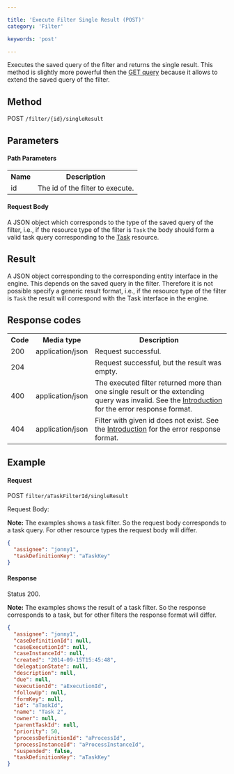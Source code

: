 ```yaml
---

title: 'Execute Filter Single Result (POST)'
category: 'Filter'

keywords: 'post'

---
```


Executes the saved query of the filter and returns the single result. This method is slightly more
powerful then the [GET query](ref:#filter-execute-filter-single-result) because it allows to extend
the saved query of the filter.

Method
------

POST `/filter/{id}/singleResult`

Parameters
----------

#### Path Parameters

<table class="table table-striped">
  <tr>
    <th>Name</th>
    <th>Description</th>
  </tr>
  <tr>
    <td>id</td>
    <td>The id of the filter to execute.</td>
  </tr>
</table>

#### Request Body

A JSON object which corresponds to the type of the saved query of the filter, i.e., if the
resource type of the filter is `Task` the body should form a valid task query corresponding to
the [Task](ref:#task-get-tasks) resource.

Result
------

A JSON object corresponding to the corresponding entity interface in the engine. This depends
on the saved query in the filter. Therefore it is not possible specify a generic result format,
i.e., if the resource type of the filter is `Task` the result will correspond with the Task
interface in the engine.


Response codes
--------------

<table class="table table-striped">
  <tr>
    <th>Code</th>
    <th>Media type</th>
    <th>Description</th>
  </tr>
  <tr>
    <td>200</td>
    <td>application/json</td>
    <td>Request successful.</td>
  </tr>
  <tr>
    <td>204</td>
    <td></td>
    <td>Request successful, but the result was empty.</td>
  </tr>
  <tr>
    <td>400</td>
    <td>application/json</td>
    <td>
      The executed filter returned more than one single result or the extending query was invalid.
      See the <a href="ref:#overview-introduction">Introduction</a> for the error response format.
    </td>
  </tr>
  <tr>
    <td>404</td>
    <td>application/json</td>
    <td>
      Filter with given id does not exist. See the
      <a href="ref:#overview-introduction">Introduction</a> for the error response format.
    </td>
  </tr>
</table>


Example
-------

#### Request

POST `filter/aTaskFilterId/singleResult`

Request Body:

<div class="alert alert-warning" role="alert">
  <strong>Note:</strong> The examples shows a task filter. So the request body corresponds
  to a task query. For other resource types the request body will differ.
</div>

```json
{
  "assignee": "jonny1",
  "taskDefinitionKey": "aTaskKey"
}
```

#### Response

Status 200.

<div class="alert alert-warning" role="alert">
  <strong>Note:</strong> The examples shows the result of a task filter. So the response corresponds
  to a task, but for other filters the response format will differ.
</div>

```json
{
  "assignee": "jonny1",
  "caseDefinitionId": null,
  "caseExecutionId": null,
  "caseInstanceId": null,
  "created": "2014-09-15T15:45:48",
  "delegationState": null,
  "description": null,
  "due": null,
  "executionId": "aExecutionId",
  "followUp": null,
  "formKey": null,
  "id": "aTaskId",
  "name": "Task 2",
  "owner": null,
  "parentTaskId": null,
  "priority": 50,
  "processDefinitionId": "aProcessId",
  "processInstanceId": "aProcessInstanceId",
  "suspended": false,
  "taskDefinitionKey": "aTaskKey"
}
```
